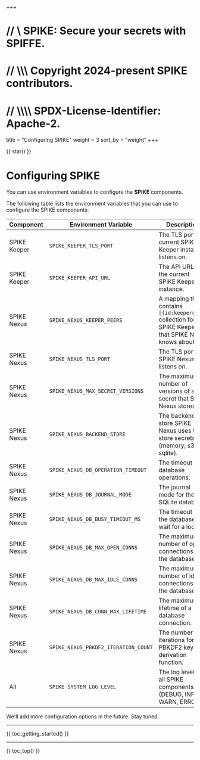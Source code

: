 +++
# //    \\ SPIKE: Secure your secrets with SPIFFE.
# //  \\\\\ Copyright 2024-present SPIKE contributors.
# // \\\\\\\ SPDX-License-Identifier: Apache-2.

title = "Configuring SPIKE"
weight = 3
sort_by = "weight"
+++

{{ star() }}

# Configuring SPIKE

You can use environment variables to configure the **SPIKE** components.

The following table lists the environment variables that you can use to
configure the SPIKE components:

| Component    | Environment Variable                 | Description                                                                                               | Default Value                                   |
|--------------|--------------------------------------|-----------------------------------------------------------------------------------------------------------|-------------------------------------------------|
| SPIKE Keeper | `SPIKE_KEEPER_TLS_PORT`              | The TLS port the current SPIKE Keeper instance listens on.                                                | `":8443"`                                       |
| SPIKE Keeper | `SPIKE_KEEPER_API_URL`               | The API URL of the current SPIKE Keeper instance.                                                         | `"https://localhost:8443"                       |
| SPIKE Nexus  | `SPIKE_NEXUS_KEEPER_PEERS`                 | A mapping that contains `[{id:keeperurl}]` collection for all SPIKE Keepers that SPIKE Nexus knows about. | "" (check `./hack/start.sh` for usage examples. |
| SPIKE Nexus  | `SPIKE_NEXUS_TLS_PORT`               | The TLS port SPIKE Nexus listens on.                                                                      | `":8553"`                                       |
| SPIKE Nexus  | `SPIKE_NEXUS_MAX_SECRET_VERSIONS`    | The maximum number of versions of a secret that SPIKE Nexus stores.                                       | `10`                                            |
| SPIKE Nexus  | `SPIKE_NEXUS_BACKEND_STORE`          | The backend store SPIKE Nexus uses to store secrets (memory, s3, sqlite).                                 | `"sqlite"`                                      |
| SPIKE Nexus  | `SPIKE_NEXUS_DB_OPERATION_TIMEOUT`   | The timeout for database operations.                                                                      | `"5s"`                                          |
| SPIKE Nexus  | `SPIKE_NEXUS_DB_JOURNAL_MODE`        | The journal mode for the SQLite database.                                                                 | `"WAL"`                                         |
| SPIKE Nexus  | `SPIKE_NEXUS_DB_BUSY_TIMEOUT_MS`     | The timeout for the database to wait for a lock.                                                          | `1000`                                          |
| SPIKE Nexus  | `SPIKE_NEXUS_DB_MAX_OPEN_CONNS`      | The maximum number of open connections to the database.                                                   | `10`                                            |
| SPIKE Nexus  | `SPIKE_NEXUS_DB_MAX_IDLE_CONNS`      | The maximum number of idle connections to the database.                                                   | `5`                                             |
| SPIKE Nexus  | `SPIKE_NEXUS_DB_CONN_MAX_LIFETIME`   | The maximum lifetime of a database connection.                                                            | `"1h"`                                          |
| SPIKE Nexus  | `SPIKE_NEXUS_PBKDF2_ITERATION_COUNT` | The number of iterations for the PBKDF2 key derivation function.                                          | `600000`                                        |
| All          | `SPIKE_SYSTEM_LOG_LEVEL`             | The log level for all SPIKE components (DEBUG, INFO, WARN, ERROR).                                        | `"DEBUG"`                                       |

We'll add more configuration options in the future. Stay tuned.

----

{{ toc_getting_started() }}

----

{{ toc_top() }}
